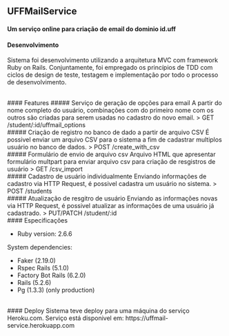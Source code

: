 ## UFFMailService
#### Um serviço online para criação de email do dominio id.uff
#### Desenvolvimento
Sistema foi desenvolvimento utilizando a arquitetura MVC com framework Ruby on Rails. 
Conjuntamente, foi empregado os princípios de TDD com ciclos de design de teste, testagem e implementação por todo o processo de desenvolvimento.

<br>
#### Features
##### Serviço de geração de opções para email
A partir do nome completo do usuário, combinações com do primeiro nome com os outros são criadas para serem usadas no cadastro do novo email.
> GET /student/:id/uffmail_options  

<br>
##### Criação de registro no banco de dado a partir de arquivo CSV
É possivel enviar um arquivo CSV para o sistema a fim de cadastrar multiplos usuário no banco de dados.
> POST /create_with_csv  

<br>
##### Formulário de envio de arquivo csv
Arquivo HTML que apresentar formulário multpart para enviar arquivo csv para criação de resgistros de usuário
> GET /csv_import

<br>
##### Cadastro de usuário individualmente
Enviando informações de cadastro via HTTP Request, é possivel cadastra um usuário no sistema.
> POST /students

<br>
##### Atualização de resgitro de usuário
Enviando as informações novas via HTTP Request, é possivel atualizar as informações de uma usuário já cadastrado.
> PUT/PATCH /student/:id

<br>
#### Especificações

* Ruby version: 2.6.6  

System dependencies:
- Faker (2.19.0)
- Rspec Rails (5.1.0)
- Factory Bot Rails (6.2.0)
- Rails (5.2.6)
- Pg (1.3.3) (only production)

<br>
#### Deploy
Sistema teve deploy para uma máquina do serviço Heroku.com. 
Serviço está disponivel em: https://uffmail-service.herokuapp.com


